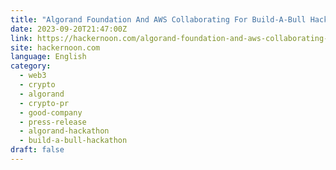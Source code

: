 ```yaml
---
title: "Algorand Foundation And AWS Collaborating For Build-A-Bull Hackathon "
date: 2023-09-20T21:47:00Z
link: https://hackernoon.com/algorand-foundation-and-aws-collaborating-for-build-a-bull-hackathon?source=rss&utm_medium=RSS&utm_source=news.12bit.vn
site: hackernoon.com
language: English
category:
  - web3
  - crypto
  - algorand
  - crypto-pr
  - good-company
  - press-release
  - algorand-hackathon
  - build-a-bull-hackathon
draft: false
---
```

